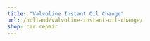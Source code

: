 ```yaml
---
title: "Valvoline Instant Oil Change"
url: /holland/valvoline-instant-oil-change/
shop: car repair
---
```

